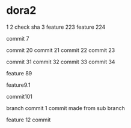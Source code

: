 # dora2
1
2 check sha
3
feature 223
feature 224

commit 7







commit 20
commit 21
commit 22
commit 23

commit 31
commit 32
commit 33
commit 34



feature 89

feature9.1

commit101


branch commit 1 commit made from sub branch



feature 12 commit
